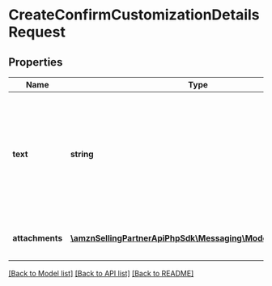 # CreateConfirmCustomizationDetailsRequest

## Properties
Name | Type | Description | Notes
------------ | ------------- | ------------- | -------------
**text** | **string** | The text to be sent to the buyer. Only links related to customization details are allowed. Do not include HTML or email addresses. | [optional] 
**attachments** | [**\amznSellingPartnerApiPhpSdk\Messaging\Model\Attachment[]**](Attachment.md) | Attachments to include in the message to the buyer. | [optional] 

[[Back to Model list]](../../README.md#documentation-for-models) [[Back to API list]](../../README.md#documentation-for-api-endpoints) [[Back to README]](../../README.md)

